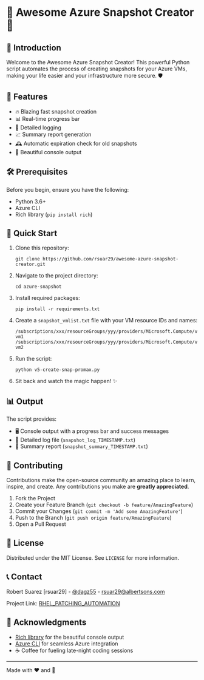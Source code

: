 # 🚀 Awesome Azure Snapshot Creator 📸

## 🌟 Introduction

Welcome to the Awesome Azure Snapshot Creator! This powerful Python script automates the process of creating snapshots for your Azure VMs, making your life easier and your infrastructure more secure. 🛡️

## 🎯 Features

- 🔥 Blazing fast snapshot creation
- 📊 Real-time progress bar
- 📝 Detailed logging
- 📈 Summary report generation
- 🕰️ Automatic expiration check for old snapshots
- 🎨 Beautiful console output

## 🛠️ Prerequisites

Before you begin, ensure you have the following:

- Python 3.6+
- Azure CLI
- Rich library (`pip install rich`)

## 🚀 Quick Start

1. Clone this repository:
   ```
   git clone https://github.com/rsuar29/awesome-azure-snapshot-creator.git
   ```

2. Navigate to the project directory:
   ```
   cd azure-snapshot
   ```

3. Install required packages:
   ```
   pip install -r requirements.txt
   ```

4. Create a `snapshot_vmlist.txt` file with your VM resource IDs and names:
   ```
   /subscriptions/xxx/resourceGroups/yyy/providers/Microsoft.Compute/virtualMachines/vm1 vm1
   /subscriptions/xxx/resourceGroups/yyy/providers/Microsoft.Compute/virtualMachines/vm2 vm2
   ```

5. Run the script:
   ```
   python v5-create-snap-promax.py
   ```

6. Sit back and watch the magic happen! ✨

## 📊 Output

The script provides:

- 🖥️ Console output with a progress bar and success messages
- 📄 Detailed log file (`snapshot_log_TIMESTAMP.txt`)
- 📑 Summary report (`snapshot_summary_TIMESTAMP.txt`)

## 🤝 Contributing

Contributions make the open-source community an amazing place to learn, inspire, and create. Any contributions you make are **greatly appreciated**.

1. Fork the Project
2. Create your Feature Branch (`git checkout -b feature/AmazingFeature`)
3. Commit your Changes (`git commit -m 'Add some AmazingFeature'`)
4. Push to the Branch (`git push origin feature/AmazingFeature`)
5. Open a Pull Request

## 📜 License

Distributed under the MIT License. See `LICENSE` for more information.

## 📞 Contact

Robert Suarez [rsuar29] - [@dagz55](https://twitter.com/dagz55) - rsuar29@albertsons.com

Project Link: [RHEL_PATCHING_AUTOMATION](https://github.com/dagz55/snapshot.git)

## 🙏 Acknowledgments

- [Rich library](https://github.com/Textualize/rich) for the beautiful console output
- [Azure CLI](https://docs.microsoft.com/en-us/cli/azure/) for seamless Azure integration
- ☕ Coffee for fueling late-night coding sessions

---

Made with ❤️ and 🐍
